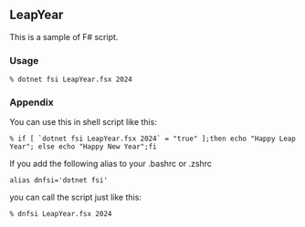 ## LeapYear
This is a sample of F# script.


### Usage
```
% dotnet fsi LeapYear.fsx 2024
```

### Appendix
You can use this in shell script like this:
```
% if [ `dotnet fsi LeapYear.fsx 2024` = "true" ];then echo "Happy Leap Year"; else echo "Happy New Year";fi
```

If you add the following alias to your .bashrc or .zshrc
```
alias dnfsi='dotnet fsi'
```
you can call the script just like this:
```
% dnfsi LeapYear.fsx 2024
```
